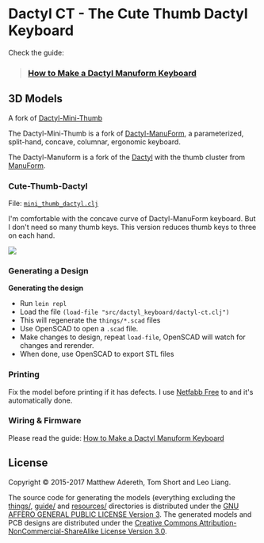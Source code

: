 # Dactyl CT - The Cute Thumb Dactyl Keyboard

Check the guide:
> ### [How to Make a Dactyl Manuform Keyboard](guide/index.md)

## 3D Models
A fork of [Dactyl-Mini-Thumb](https://github.com/aleung/mini-thumb-dactyl-keyboard)

The Dactyl-Mini-Thumb is a fork of [Dactyl-ManuForm](https://github.com/tshort/dactyl-keyboard), a parameterized, split-hand, concave, columnar, ergonomic keyboard.

The Dactyl-Manuform is a fork of the [Dactyl](https://github.com/adereth/dactyl-keyboard) with the thumb cluster from [ManuForm](https://github.com/jeffgran/ManuForm).

### Cute-Thumb-Dactyl

File: [`mini_thumb_dactyl.clj`](src/dactyl_keyboard/mini_thumb_dactyl.clj)

I'm comfortable with the concave curve of Dactyl-ManuForm keyboard. But I don't need so many thumb keys. This version reduces thumb keys to three on each hand.

![](resources/mini-thumb-dactyl.jpg)

### Generating a Design
**Generating the design**
* Run `lein repl`
* Load the file `(load-file "src/dactyl_keyboard/dactyl-ct.clj")` 
* This will regenerate the `things/*.scad` files
* Use OpenSCAD to open a `.scad` file.
* Make changes to design, repeat `load-file`, OpenSCAD will watch for changes and rerender.
* When done, use OpenSCAD to export STL files

### Printing
Fix the model before printing if it has defects. I use [Netfabb Free](https://github.com/3DprintFIT/netfabb-basic-download) to and it's automatically done.

### Wiring & Firmware

Please read the guide: [How to Make a Dactyl Manuform Keyboard](./guide/index.md)

## License

Copyright © 2015-2017 Matthew Adereth, Tom Short and Leo Liang.

The source code for generating the models (everything excluding the [things/](things/), [guide/](guide/) and [resources/](resources/) directories is distributed under the [GNU AFFERO GENERAL PUBLIC LICENSE Version 3](LICENSE).  The generated models and PCB designs are distributed under the [Creative Commons Attribution-NonCommercial-ShareAlike License Version 3.0](LICENSE-models).
